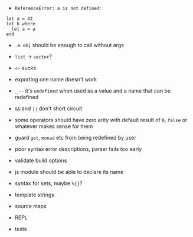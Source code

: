 - `ReferenceError: a is not defined`:
```
let a = 42
let b where
  let a = a
end
```
- `.m obj` should be enough to call without args
- `list` -> `vector`?
- `<~` sucks
- exporting one name doesn't work

- `_` -- it's `undefined` when used as a value and a name that can be redefined
- `&&` and `||` don't short circuit
- some operators should have zero arity with default result of `0`, `false` or whatever makes sense for them
- guard `get`, `monad` etc from being redefined by user
- poor syntax error descriptions, parser fails too early
- validate build options
- js module should be able to declare its name
- syntax for sets, maybe `%{}`?
- template strings
- source maps
- REPL
- tests
